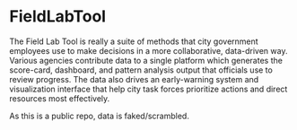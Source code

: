 # FieldLabTool
The Field Lab Tool is really a suite of methods that city government employees use to make decisions in a more collaborative, data-driven way. Various agencies contribute data to a single platform which generates the score-card, dashboard, and pattern analysis output that officials use to review progress. The data also drives an early-warning system and visualization interface that help city task forces prioritize actions and direct resources most effectively.

As this is a public repo, data is faked/scrambled.

